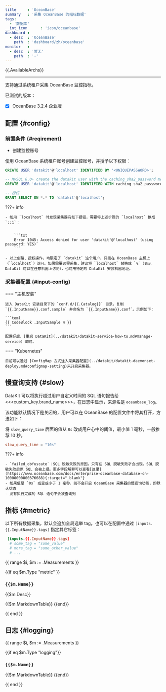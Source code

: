 ```yaml
---
title     : 'OceanBase'
summary   : '采集 OceanBase 的指标数据'
tags:
  - '数据库'
__int_icon      : 'icon/oceanbase'
dashboard :
  - desc  : 'OceanBase'
    path  : 'dashboard/zh/oceanbase'
monitor   :
  - desc  : '暂无'
    path  : '-'
---
```



{{.AvailableArchs}}

---

支持通过系统租户采集 OceanBase 监控指标。

已测试的版本：

- [x] OceanBase 3.2.4 企业版

## 配置 {#config}

### 前置条件 {#reqirement}

- 创建监控账号

使用 OceanBase 系统租户账号创建监控账号，并授予以下权限：

```sql
CREATE USER 'datakit'@'localhost' IDENTIFIED BY '<UNIQUEPASSWORD>';

-- MySQL 8.0+ create the datakit user with the caching_sha2_password method
CREATE USER 'datakit'@'localhost' IDENTIFIED WITH caching_sha2_password by '<UNIQUEPASSWORD>';

-- 授权
GRANT SELECT ON *.* TO 'datakit'@'localhost';
```

<!-- markdownlint-disable MD046 -->
???+ info

    - 如用 `localhost` 时发现采集器有如下报错，需要将上述步骤的 `localhost` 换成 `::1`：


        ```txt
        Error 1045: Access denied for user 'datakit'@'localhost' (using password: YES)`
        ```

    - 以上创建、授权操作，均限定了 `datakit` 这个用户，只能在 OceanBase 主机上（`localhost`）访问。如果需要远程采集，建议将 `localhost` 替换成 `%`（表示 DataKit 可以在任意机器上访问），也可用特定的 DataKit 安装机器地址。
<!-- markdownlint-enable -->

### 采集器配置 {#input-config}

<!-- markdownlint-disable MD046 -->
=== "主机安装"

    进入 DataKit 安装目录下的 `conf.d/{{.Catalog}}` 目录，复制 `{{.InputName}}.conf.sample` 并命名为 `{{.InputName}}.conf`。示例如下：
    
    ```toml
    {{ CodeBlock .InputSample 4 }}
    ```
    
    配置好后，[重启 DataKit](../datakit/datakit-service-how-to.md#manage-service) 即可。

=== "Kubernetes"

    目前可以通过 [ConfigMap 方式注入采集器配置](../datakit/datakit-daemonset-deploy.md#configmap-setting)来开启采集器。

<!-- markdownlint-enable -->

## 慢查询支持 {#slow}

DataKit 可以将执行超过用户自定义时间的 SQL 语句报告给<<<custom_key.brand_name>>>，在日志中显示，来源名是 `oceanbase_log`。

该功能默认情况下是关闭的，用户可以在 OceanBase 的配置文件中将其打开，方法如下：

将 `slow_query_time` 后面的值从 `0s` 改成用户心中的阈值，最小值 1 毫秒，一般推荐 10 秒。

```conf
slow_query_time = "10s"
```

<!-- markdownlint-disable MD046 -->
???+ info

    - `failed_obfuscate`：SQL 脱敏失败的原因。只有在 SQL 脱敏失败才会出现。SQL 脱敏失败后原 SQL 会被上报。更多字段解释可以查看[这里](https://www.oceanbase.com/docs/enterprise-oceanbase-database-cn-10000000000376688){:target="_blank"}
    - 如果值是 `0s` 或空或小于 1 毫秒，则不会开启 OceanBase 采集器的慢查询功能，即默认状态
    - 没有执行完成的 SQL 语句不会被查询到
<!-- markdownlint-enable -->

## 指标 {#metric}

以下所有数据采集，默认会追加全局选举 tag，也可以在配置中通过 `[inputs.{{.InputName}}.tags]` 指定其它标签：

``` toml
 [inputs.{{.InputName}}.tags]
  # some_tag = "some_value"
  # more_tag = "some_other_value"
  # ...
```

{{ range $i, $m := .Measurements }}

{{if eq $m.Type "metric" }}

### `{{$m.Name}}`

{{$m.Desc}}

{{$m.MarkdownTable}}
{{end}}

{{ end }}

## 日志 {#logging}

{{ range $i, $m := .Measurements }}

{{if eq $m.Type "logging"}}

### `{{$m.Name}}`

{{$m.MarkdownTable}}
{{end}}

{{ end }}
